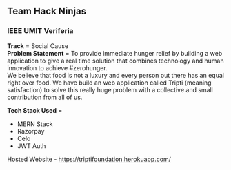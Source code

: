 ## Team Hack Ninjas
### IEEE UMIT Veriferia

<b>Track</b> = Social Cause
<br/>
<b>Problem Statement</b> =  To provide immediate hunger relief by building a web application to give a real time solution that combines technology and human innovation to achieve #zerohunger.
<br/>
We believe that food is not a luxury and every person out there has an equal right over food. We have build an web application called Tripti (meaning satisfaction) to solve this really huge problem with a collective and small contribution from all of us.

<b>Tech Stack Used</b> =
- MERN Stack
- Razorpay
- Celo
- JWT Auth

Hosted Website - https://triptifoundation.herokuapp.com/
